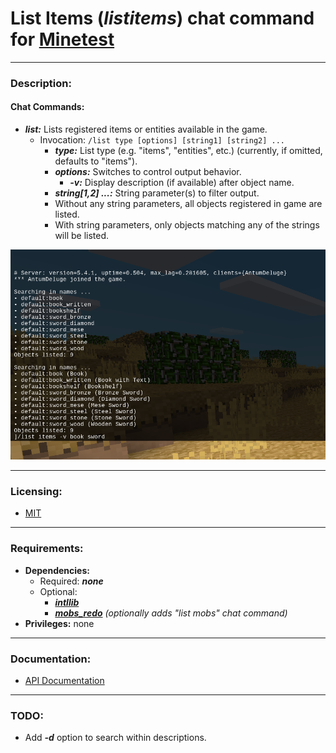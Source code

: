 # List Items (***listitems***) chat command for [Minetest][]


---
### **Description:**

#### Chat Commands:
- ***list:*** Lists registered items or entities available in the game.
  - Invocation: ```/list type [options] [string1] [string2] ...```
    - ***type:*** List type (e.g. "items", "entities", etc.) (currently, if omitted, defaults to "items").
    - ***options:*** Switches to control output behavior.
      - ***-v:*** Display description (if available) after object name.
    - ***string[1,2] ...:*** String parameter(s) to filter output.
    - Without any string parameters, all objects registered in game are listed.
    - With string parameters, only objects matching any of the strings will be listed.

![Screenshot](screenshot.png)


---
### **Licensing:**

- [MIT](LICENSE.txt)


---
### **Requirements:**

- **Dependencies:**
  - Required: ***none***
  - Optional:
    - ***[intllib][]***
    - ***[mobs_redo][]*** *(optionally adds "list mobs" chat command)*
- **Privileges:** none


---
### **Documentation:**

- [API Documentation](https://antummt.github.io/mod-listitems/api.html)


---
### **TODO:**

- Add ***-d*** option to search within descriptions.


[Minetest]: http://www.minetest.net/
[intllib]: https://forum.minetest.net/viewtopic.php?t=4929
[mobs_redo]: https://forum.minetest.net/viewtopic.php?t=9917
